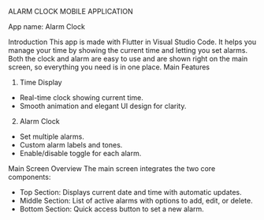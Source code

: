 ALARM CLOCK MOBILE APPLICATION

App name: Alarm Clock

Introduction
This app is made with Flutter in Visual Studio Code. It helps you manage your time by showing the current time and letting you set alarms. Both the clock and alarm are easy to use and are shown right on the main screen, so everything you need is in one place.
Main Features
1.  Time Display
* Real-time clock showing current time.
* Smooth animation and elegant UI design for clarity.
2.  Alarm Clock
* Set multiple alarms.
* Custom alarm labels and tones.
* Enable/disable toggle for each alarm.

Main Screen Overview
The main screen integrates the two core components:
* Top Section: Displays current date and time with automatic updates.
* Middle Section: List of active alarms with options to add, edit, or delete.
* Bottom Section: Quick access button to set a new alarm.

